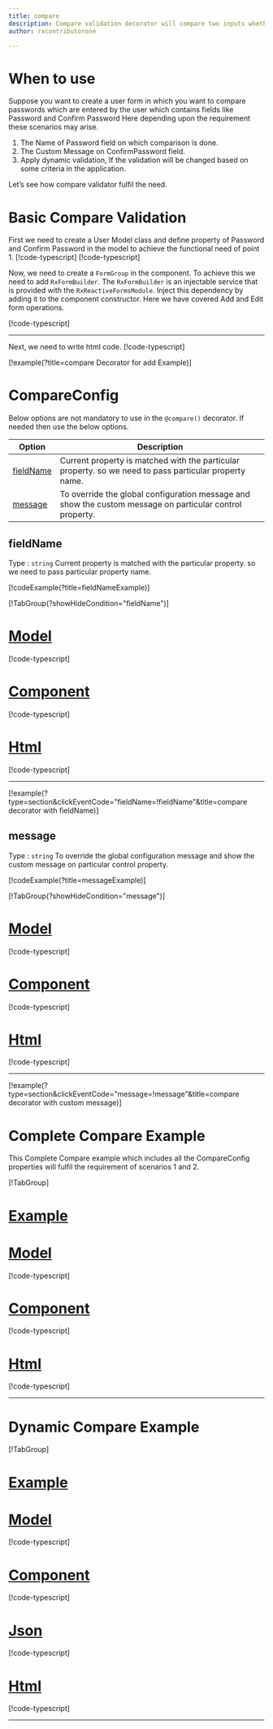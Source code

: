```yaml
---
title: compare 
description: Compare validation decorator will compare two inputs whether they are same or not.
author: rxcontributorone

---
```

# When to use
Suppose you want to create a user form in which you want to compare passwords which are entered by the user which contains fields like Password and Confirm Password Here depending upon the requirement these scenarios may arise.
1.	The Name of Password field on which comparison is done.
2.  The Custom Message on ConfirmPassword field.  
3.	Apply dynamic validation, If the validation will be changed based on some criteria in the application.

Let’s see how compare validator fulfil the need.

# Basic Compare Validation
First we need to create a User Model class and define property of Password and Confirm Password in the model to achieve the functional need of point 1.
[!code-typescript[](\assets\examples\reactive-form-validators\decorators\compare\add\user.model.ts?condition="tab_1=='basicadd'"&type=section)]
[!code-typescript[](\assets\examples\reactive-form-validators\decorators\compare\edit\user.model.ts?condition="tab_1=='basicedit'"&type=section)]

Now, we need to create a `FormGroup` in the component. To achieve this we need to add `RxFormBuilder`. The `RxFormBuilder` is an injectable service that is provided with the `RxReactiveFormsModule`. Inject this dependency by adding it to the component constructor.
Here we have covered Add and Edit form operations.

[!code-typescript[](\assets\examples\reactive-form-validators\decorators\compare\add\compare-add.component.ts)]

***

Next, we need to write html code.
[!code-typescript[](\assets\examples\reactive-form-validators\decorators\compare\add\compare-add.component.html)]

[!example(?title=compare Decorator for add Example)]
<app-compare-add></app-compare-add>

# CompareConfig
Below options are not mandatory to use in the `@compare()` decorator. If needed then use the below options.

|Option | Description |
|--- | ---- |
|[fieldName](#fieldName) | Current property is matched with the particular property. so we need to pass particular property name. |
|[message](#message) | To override the global configuration message and show the custom message on particular control property. |

 
## fieldName 
Type :  `string` 
Current property is matched with the particular property. so we need to pass particular property name.

[!codeExample(?title=fieldNameExample)]

[!TabGroup(?showHideCondition="fieldName")]
# [Model](#tab\fieldNamemodel)
[!code-typescript[](\assets\examples\reactive-form-validators\decorators\compare\fieldName\user.model.ts)]
# [Component](#tab\fieldNameComponent)
[!code-typescript[](\assets\examples\reactive-form-validators\decorators\compare\fieldName\compare-field-name.component.ts)]
# [Html](#tab\fieldNameHtml)
[!code-typescript[](\assets\examples\reactive-form-validators\decorators\compare\fieldName\compare-field-name.component.html)]
***

[!example(?type=section&clickEventCode="fieldName=!fieldName"&title=compare decorator with fieldName)]
<app-compare-fieldName></app-compare-fieldName>

## message
Type :  `string` 
To override the global configuration message and show the custom message on particular control property.

[!codeExample(?title=messageExample)]

[!TabGroup(?showHideCondition="message")]
# [Model](#tab\messageModel)
[!code-typescript[](\assets\examples\reactive-form-validators\decorators\compare\message\user.model.ts)]
# [Component](#tab\messageComponent)
[!code-typescript[](\assets\examples\reactive-form-validators\decorators\compare\message\compare-message.component.ts)]
# [Html](#tab\messageHtml)
[!code-typescript[](\assets\examples\reactive-form-validators\decorators\compare\message\compare-message.component.html)]
***

[!example(?type=section&clickEventCode="message=!message"&title=compare decorator with custom message)]
<app-compare-message></app-compare-message>

# Complete Compare Example

This Complete Compare example which includes all the CompareConfig properties will fulfil the requirement of scenarios 1 and 2.

[!TabGroup]
# [Example](#tab\completeexample)
<app-compare-complete></app-compare-complete>
# [Model](#tab\completemodel)
[!code-typescript[](\assets\examples\reactive-form-validators\decorators\compare\complete\user.model.ts)]
# [Component](#tab\completecomponent)
[!code-typescript[](\assets\examples\reactive-form-validators\decorators\compare\complete\compare-complete.component.ts)]
# [Html](#tab\completehtml)
[!code-typescript[](\assets\examples\reactive-form-validators\decorators\compare\complete\compare-complete.component.html)]
***

# Dynamic Compare Example
[!TabGroup]
# [Example](#tab\dynamicexample)
<app-compare-dynamic></app-compare-dynamic>
# [Model](#tab\dynamicmodel)
[!code-typescript[](\assets\examples\reactive-form-validators\decorators\compare\dynamic\user.model.ts)]
# [Component](#tab\dynamiccomponent)
[!code-typescript[](\assets\examples\reactive-form-validators\decorators\compare\dynamic\compare-dynamic.component.ts)]
# [Json](#tab\dynamicjson)
[!code-typescript[](\assets\examples\reactive-form-validators\decorators\compare\dynamic\dynamic.json)]
# [Html](#tab\dynamichtml)
[!code-typescript[](\assets\examples\reactive-form-validators\decorators\compare\dynamic\compare-dynamic.component.html)]
***